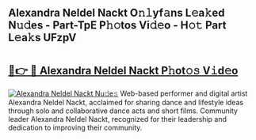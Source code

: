 ## Alexandra Neldel Nackt O𝚗𝚕yf𝚊ns L𝚎a𝚔ed N𝚞𝚍es - Part-TpE P𝚑𝚘tos Vi𝚍𝚎o - H𝚘𝚝 Part L𝚎a𝚔s UFzpV

# <h2><a href="http://kf1fgs2.oniu.top/?m=Alexandra+Neldel+Nackt">🔗👉 🔴 Alexandra Neldel Nackt P𝚑ot𝚘𝚜 V𝚒d𝚎o</a></h2>

[![Alexandra Neldel Nackt Nu𝚍e𝚜](https://i.imgur.com/0qMVB7G.gif)](http://kf1fgs2.oniu.top/?m=Alexandra+Neldel+Nackt)
Web-based performer and digital artist Alexandra Neldel Nackt, acclaimed for sharing dance and lifestyle ideas through solo and collaborative dance acts and short films. Community leader Alexandra Neldel Nackt, recognized for their leadership and dedication to improving their community.  

